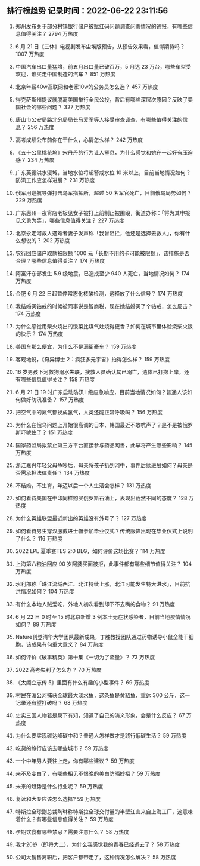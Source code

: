 
## 排行榜趋势 记录时间：2022-06-22 23:11:56
  
  1. 郑州发布关于部分村镇银行储户被赋红码问题调查问责情况的通报，有哪些信息值得关注？ 2794 万热度
    
  2. 6 月 21 日《三体》电视剧发布尘埃版预告，从预告效果看，值得期待吗？ 1007 万热度
    
  3. 中国汽车出口量猛增，前五月出口量已破百万，5 月达 23 万台，哪些车型受欢迎，谁买走中国制造的汽车？ 851 万热度
    
  4. 北京年薪40w互联网和老家10w的公务员怎么选？ 457 万热度
    
  5. 得克萨斯州提议就脱离美国举行全民公投，背后有哪些深层次原因？反映了美国社会的哪些问题？ 327 万热度
    
  6. 唐山市公安局路北分局局长马爱军等人接受审查调查，有哪些值得关注的信息？ 256 万热度
    
  7. 高考成绩公布前你在干什么，心情怎么样？ 242 万热度
    
  8. 《五十公里桃花坞》宋丹丹的行为让人窒息，为什么感觉和她在一起好有压迫感？ 234 万热度
    
  9. 广东英德洪水浸城，当地水位将超警戒水位 10 米以上，目前当地情况如何？防汛工作应怎样进展？ 231 万热度
    
  10. 俄军用巡航导弹打击乌军指挥所，超过 50 名军官死亡，目前俄乌局势如何？ 229 万热度
    
  11. 广东惠州一夜宵店老板见女子被打上前制止被围殴，街道办称：「将为其申报见义勇为奖」，哪些信息值得关注？ 227 万热度
    
  12. 北京永定河救人遇难者妻子发声称「我曾阻拦，他还是选择去救人」，你有什么想说的？ 202 万热度
    
  13. 农行回应储户取款被限额 1000 元「长期不用的卡可能被限额」，该措施是否合理？哪些信息值得关注？ 174 万热度
    
  14. 阿富汗东部发生 5.9 级地震，已造成至少 940 人死亡，当地情况如何？ 174 万热度
    
  15. 合肥 6 月 22 日起暂停常态化核酸检测，这释放了什么信号？ 174 万热度
    
  16. 我结婚买钻戒的时候被同事说是智商税，现在她结婚买了个钻戒，怎么反击？ 174 万热度
    
  17. 为什么感觉用柴火烧出的饭菜比煤气灶烧得更香？如何在城市里体验烧柴火饭的快乐？ 174 万热度
    
  18. 美国车那么便宜，为什么不是满街豪车？ 159 万热度
    
  19. 客观地说，《奇异博士 2：疯狂多元宇宙》拍得怎么样？ 159 万热度
    
  20. 16 岁男孩下河救狗溺水失联，搜救人员确认其已溺亡，遗体已打捞上岸，还有哪些信息值得关注？ 158 万热度
    
  21. 6 月 21 日 19 时广东启动防汛 Ⅰ 级应急响应，目前当地情况如何？普通人该如何做好防汛准备？ 157 万热度
    
  22. 把空气中的氮气都换成氢气，人类还能正常呼吸吗？ 156 万热度
    
  23. 为什么在俄乌问题上开始很高调的日本、韩国最近不敢吭声了？是不是被俄罗斯吓唬住了？ 151 万热度
    
  24. 国家药监局拟禁止第三方平台直接参与药品网售，此举将产生哪些影响？ 145 万热度
    
  25. 浙江嘉兴年轻父母争吵后，母亲将孩子扔到河中，事件后续进展如何？母亲是否需承担法律责任？ 134 万热度
    
  26. 不结婚，不生育，年迈以后一个人生活会怎样？ 131 万热度
    
  27. 如何看待美国在中印同样购买俄罗斯石油上，表现出截然不同的态度？ 128 万热度
    
  28. 为什么英雄联盟最近新出的英雄没有外号了？ 127 万热度
    
  29. 如何看待男生穿汉服戴进士帽参加毕业仪式？传统服饰出现在毕业仪式上说明了什么？ 116 万热度
    
  30. 2022 LPL 夏季赛TES 2:0 BLG，如何评价这场比赛？ 114 万热度
    
  31. 上海第六粮油回应 90 岁阿婆买面被拒，此事件都有哪些细节值得关注？ 104 万热度
    
  32. 水利部称「珠江流域西江、北江持续上涨，北江可能发生特大洪水」，目前抗洪情况如何？ 104 万热度
    
  33. 有什么本地人贼爱吃，外地人初次看到却下不去嘴的食物？ 91 万热度
    
  34. 6 月 22 日 0 时至 15 时北京新增 3 例本土无症状感染者，目前当地疫情情况如何？ 89 万热度
    
  35. Nature刊登清华大学团队最新成果，丁胜教授团队通过药物诱导小鼠全能干细胞，该成果有何重大意义？ 84 万热度
    
  36. 如何评价《破事精英》第十集《一切为了流量》？ 73 万热度
    
  37. 2022 高考失利了怎么办？ 70 万热度
    
  38. 《太阁立志传 5》里面有什么有趣的小型事件？ 69 万热度
    
  39. 村民在湄公河捕获全球最大淡水鱼，这条鱼是黄貂鱼，重达 300 公斤，这一记录还有望打破吗？ 68 万热度
    
  40. 史实三国人物若是泉下有知，知道了自己的演义形象，会是什么反应？ 67 万热度
    
  41. 为什么要实现碳达峰碳中和？普通人怎样做才是践行低碳生活？ 59 万热度
    
  42. 吃货的旅行应该去哪些城市？ 59 万热度
    
  43. 一个中年男人要往上走，你有哪些建议？ 59 万热度
    
  44. 来不及变白了，有哪些相见不恨晚的美白防晒妙招？ 59 万热度
    
  45. 未来的趋势是什么行业呢？ 59 万热度
    
  46. 复读和大专应该怎么选择? 59 万热度
    
  47. 特斯拉全球副总裁陶琳称特斯拉全球交付量的半壁江山来自上海工厂，这意味着什么？有哪些信息值得关注？ 59 万热度
    
  48. 孕期饮食有哪些禁忌？需要注意什么？ 58 万热度
    
  49. 我才20岁（即将大二），为什么我感觉我的青春已经逝去了？ 58 万热度
    
  50. 公司大销售离职后，把客户都带走了，这种情况怎么解决？ 58 万热度
    